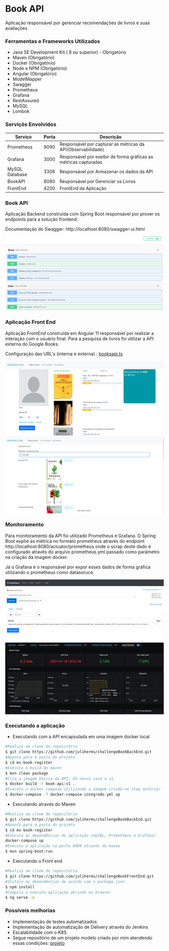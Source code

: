 # Book API

Aplicação responsável por gerenciar recomendações de livros e suas avaliações

### Ferramentas e Frameworks Utilizados

- Java SE Development Kit ( 8 ou superior) - Obrigatório
- Maven (Obrigatório)
- Docker (Obrigatório)
- Node e NPM (Obrigatório)
- Angular (Obrigatório)
- ModelMapper
- Swagger
- Prometheus
- Grafana
- RestAssured
- MySQL
- Lombok

### Serviçõs Envolvidos

| Serviço                  | Porta      | Descrição                                         |
|--------------------------|------------|---------------------------------------------------|
| Prometheus               | 9090       | Responsável por capturar as métricas da API(Observabilidade)  |
| Grafana                  | 3000       | Responsável por exeibir de forma gráficas as métricas capturadas                        | 
| MySQL Database           | 3306       | Responsável por Armazenar os dados da API         |
| BookAPI                  | 8080       | Responsável por Gerenciar os Livros                      |
| FrontEnd                 | 4200       | FrontEnd da Aplicação                      |

### Book API

Aplicação Backend construída com Spring Boot responsável por prover os endpoints para a solução frontend.

Documentação do Swagger: http://localhost:8080/swagger-ui.html

<img src="img/swagger.PNG">

### Aplicação Front End

Aplicação FrontEnd construída em Angular 11 responsável por realizar a interação com o usuário final.
Para a pesquisa de livros foi utilizar a API externa do Google Books.

Configuração das URL's (interna e externa) : [booksapi.ts](https://github.com/juliherms/challengeBookFrontEnd/blob/master/src/app/core/booksapi.ts) 

<img src="img/principal.png">
<img src="img/autocomplete.png">

### Monitoramento

Para monitoramento da API foi utilizado Prometheus e Grafana. O Spring Boot expõe as métrica no formato prometheus através do endpoint http://localhost:8080/actuator/prometheus
onde o scrap deste dado é configurado através do arquivo prometheus.yml passado como parâmetro na criação da imagem docker.

Já o Grafana é o responsável por expor esses dados de forma gráfica utilizando o prometheus como datasoruce.

<img src="img/prometheus.PNG">
<img src="img/grafana.PNG">


### Executando a aplicação

- Executando com a API encapsulada em uma imagem docker local
```sh
#Realiza um clone do repositório
$ git clone https://github.com/juliherms/challengeBookBackEnd.git  
#Aponta para a pasta do projeto
$ cd ms-book-register
#Executa o build do maven
$ mvn clean package
#Cria a imagem básica da API. Em nosso caso a v1.
$ docker build -t book-api:v1 .
#Executa o docker compose utilizando a imagem criada no step anterior
$ docker-compose -f docker-compose-integrado.yml up
```

- Executando através do Maven
```sh
#Realiza um clone do repositório
$ git clone https://github.com/juliherms/challengeBookBackEnd.git 
#Aponta para a pasta do projeto
$ cd ms-book-register
#Executa as dependências da aplicação (mySQL, Prometheus e Grafana)
docker-compose up
#Executa a aplicação na porta 8080 através do maven
$ mvn spring-boot:run
```

- Executando o Front end
```sh
#Realiza um clone do repositório
$ git clone https://github.com/juliherms/challengeBookFrontEnd.git
#Instala as dependências de acordo com o package.json
$ npm install
#Compila e executa aplicação abrindo no browser
$ ng serve -o
```

### Possíveis melhorias

- Implementação de testes automatizados
- Implementação de automatização de Delivery através do Jenkins
- Escalabilidade com o K8S
- Segue repositório de um projeto modelo criado por mim atendendo essas condições: [projeto](https://github.com/juliherms/ms-parking-api)